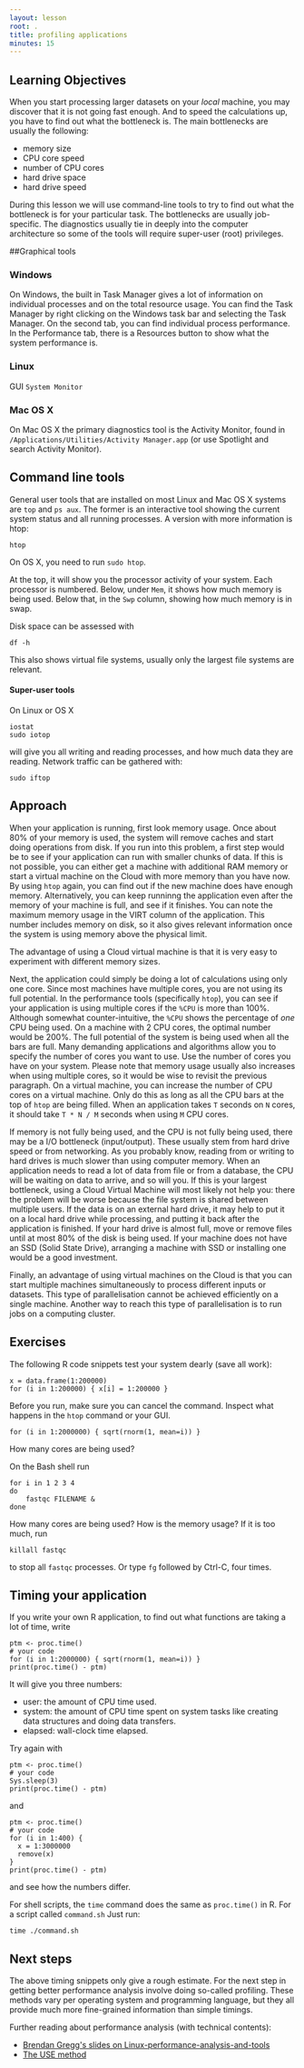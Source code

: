 ```yaml
---
layout: lesson
root: .
title: profiling applications
minutes: 15
---
```


## Learning Objectives 

When you start processing larger datasets on your *local* machine, you may discover that it is not going fast enough. And to speed the calculations up, you have to find out what the bottleneck is. The main bottlenecks are usually the following:

- memory size
- CPU core speed
- number of CPU cores
- hard drive space
- hard drive speed 

During this lesson we will use command-line tools to try to find out what the bottleneck is for your particular task. The bottlenecks are usually job-specific. The diagnostics usually tie in deeply into the computer architecture so some of the tools will require super-user (root) privileges.

<!--
Make diagram to decide

large memory requirements: cloud
up to 16 CPUs: cloud or cluster
fast single core speed: maybe cloud or cluster - check!
hard drive space: external hard drive - cloud / cluster with large file system - backup!
hard drive -->


##Graphical tools

### Windows

On Windows, the built in Task Manager gives a lot of information on individual processes and on the total resource usage. You can find the Task Manager by right clicking on the Windows task bar and selecting the Task Manager. On the second tab, you can find individual process performance. In the Performance tab, there is a Resources button to show what the system performance is.

### Linux

GUI `System Monitor`

### Mac OS X

On Mac OS X the primary diagnostics tool is the Activity Monitor, found in `/Applications/Utilities/Activity Manager.app` (or use Spotlight and search Activity Monitor).

## Command line tools

General user tools that are installed on most Linux and Mac OS X systems are `top` and `ps aux`. The former is an interactive tool showing the current system status and all running processes. A version with more information is htop:

    htop

On OS X, you need to run `sudo htop`.

At the top, it will show you the processor activity of your system. Each processor is numbered. Below, under `Mem`, it shows how much memory is being used. Below that, in the `Swp` column, showing how much memory is in swap.

Disk space can be assessed with

    df -h

This also shows virtual file systems, usually only the largest file systems are relevant.

#### Super-user tools

On Linux or OS X

    iostat
    sudo iotop

will give you all writing and reading processes, and how much data they are reading. Network traffic can be gathered with:

    sudo iftop

## Approach

When your application is running, first look memory usage. Once about 80% of your memory is used, the system will remove caches and start doing operations from disk. If you run into this problem, a first step would be to see if your application can run with smaller chunks of data. If this is not possible, you can either get a machine with additional RAM memory or start a virtual machine on the Cloud with more memory than you have now. By using `htop` again, you can find out if the new machine does have enough memory. Alternatively, you can keep runninng the application even after the memory of your machine is full, and see if it finishes. You can note the maximum memory usage in the VIRT column of the application. This number includes memory on disk, so it also gives relevant information once the system is using memory above the physical limit.

The advantage of using a Cloud virtual machine is that it is very easy to experiment with different memory sizes.

Next, the application could simply be doing a lot of calculations using only one core. Since most machines have multiple cores, you are not using its full potential. In the performance tools (specifically `htop`), you can see if your application is using multiple cores if the `%CPU` is more than 100%. Although somewhat counter-intuitive, the `%CPU` shows the percentage of *one* CPU being used. On a machine with 2 CPU cores, the optimal number would be 200%. The full potential of the system is being used when all the bars are full. Many demanding applications and algorithms allow you to specify the number of cores you want to use. Use the number of cores you have on your system. Please note that memory usage usually also increases when using multiple cores, so it would be wise to revisit the previous paragraph. On a virtual machine, you can increase the number of CPU cores on a virtual machine. Only do this as long as all the CPU bars at the top of `htop` are being filled. When an application takes `T` seconds on `N` cores, it should take `T * N / M` seconds when using `M` CPU cores.

If memory is not fully being used, and the CPU is not fully being used, there may be a I/O bottleneck (input/output). These usually stem from hard drive speed or from networking. As you probably know, reading from or writing to hard drives is much slower than using computer memory. When an application needs to read a lot of data from file or from a database, the CPU will be waiting on data to arrive, and so will you. If this is your largest bottleneck, using a Cloud Virtual Machine will most likely not help you: there the problem will be worse because the file system is shared between multiple users. If the data is on an external hard drive, it may help to put it on a local hard drive while processing, and putting it back after the application is finished. If your hard drive is almost full, move or remove files until at most 80% of the disk is being used. If your machine does not have an SSD (Solid State Drive), arranging a machine with SSD or installing one would be a good investment.

Finally, an advantage of using virtual machines on the Cloud is that you can start multiple machines simultaneously to process different inputs or datasets. This type of parallelisation cannot be achieved efficiently on a single machine. Another way to reach this type of parallelisation is to run jobs on a computing cluster.

<!-- If it is not installed, on Ubuntu or Debian Linux, install it with

    sudo apt-get install htop iotop

On Fedora or CentOS use

    sudo yum install htop iotop

Finally, on Mac OS X use [Homebrew](http://brew.sh):

    brew install htop iotop -->

## Exercises

The following R code snippets test your system dearly (save all work):

    x = data.frame(1:200000)
    for (i in 1:200000) { x[i] = 1:200000 }

Before you run, make sure you can cancel the command. Inspect what happens in the `htop` command or your GUI.

    for (i in 1:2000000) { sqrt(rnorm(1, mean=i)) }

How many cores are being used?

On the Bash shell run

    for i in 1 2 3 4
    do
        fastqc FILENAME &
    done

How many cores are being used? How is the memory usage? If it is too much, run

    killall fastqc

to stop all `fastqc` processes. Or type `fg` followed by Ctrl-C, four times.

## Timing your application

If you write your own R application, to find out what functions are taking a lot of time, write

    ptm <- proc.time()
    # your code
    for (i in 1:2000000) { sqrt(rnorm(1, mean=i)) }
    print(proc.time() - ptm)

It will give you three numbers:

- user: the amount of CPU time used.
- system: the amount of CPU time spent on system tasks like creating data structures and doing data transfers.
- elapsed: wall-clock time elapsed.

Try again with

    ptm <- proc.time()
    # your code
    Sys.sleep(3)
    print(proc.time() - ptm)

and

    ptm <- proc.time()
    # your code
    for (i in 1:400) {
      x = 1:3000000
      remove(x)
    }
    print(proc.time() - ptm)

and see how the numbers differ.

For shell scripts, the `time` command does the same as `proc.time()` in R. For a script called `command.sh` Just run:

    time ./command.sh

## Next steps

The above timing snippets only give a rough estimate. For the next step in getting better performance analysis involve doing so-called profiling. These methods vary per operating system and programming language, but they all provide much more fine-grained information than simple timings.

Further reading about performance analysis (with technical contents):
- [Brendan Gregg's slides on Linux-performance-analysis-and-tools](http://www.slideshare.net/brendangregg/linux-performance-analysis-and-tools)
- [The USE method](http://queue.acm.org/detail.cfm?id=2413037)
